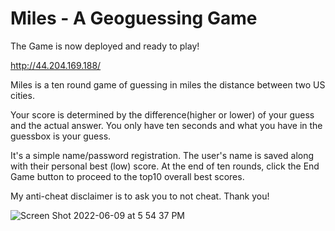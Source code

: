 
# Miles - A Geoguessing Game

The Game is now deployed and ready to play!

http://44.204.169.188/
 
Miles is a ten round game of guessing in miles the distance between two US cities.

Your score is determined by the difference(higher or lower) of your guess and the actual answer.
You only have ten seconds and what you have in the guessbox is your guess.

It's a simple name/password registration. The user's name is saved along with their personal best (low) score.
At the end of ten rounds, click the End Game button to proceed to the top10 overall best scores.

My anti-cheat disclaimer is to ask you to not cheat. Thank you!


![Screen Shot 2022-06-09 at 5 54 37 PM](https://user-images.githubusercontent.com/93731346/173198061-2b8603ce-c9ff-4d6d-af83-563f93ec5882.png)
